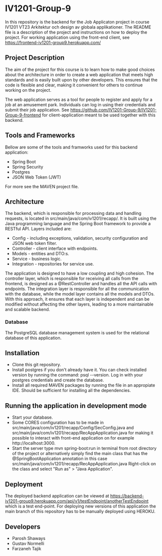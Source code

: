 # IV1201-Group-9
In this repository is the backend for the Job Applicaton project in course IV1201 VT23 Arkitektur och design av globala applikationer. The README file is a description of the project and instructions on how to deploy the project. For working application using the front-end client, see https://frontend-iv1201-group9.herokuapp.com/ 

## Project Description 

The aim of the project for this course is to learn how to make good choices about the architecture in order to create a web application that meets high standards and is easily built upon by other developers. This ensures that the code is flexible and clear, making it convenient for others to continue working on the project.

The web application serves as a tool for people to register and apply for a job at an amusement park. Individuals can log in using their credentials and submit their job application. See https://github.com/IV1201-Group-9/IV1201-Group-9-frontend for client-application meant to be used together with this backend. 

## Tools and Frameworks
Bellow are some of the tools and framworks used for this backend application:
- Spring Boot
- Spring Security
- Postgres
- JSON Web Token (JWT)

For more see the MAVEN project file.

## Architecture
The backend, which is responsible for processing data and handling requests, is located in src/main/java/com/iv1201/recapp/. It is built using the Java programming language and the Spring Boot framework to provide a RESTful API. Layers included are: 
- Config - including exceptions, validation, security configuration and JSON web token filter.
- Controller - client interface with endpoints.
- Models - entities and DTO:s.
- Service - business logic. 
- Integration - repositories for service use.

The application is designed to have a low coupling and high cohesion. The controller layer, which is responsible for receiving all calls from the frontend, is designed as a @RestController and handles all the API calls with endpoints. The integration layer is responsible for all the communication with the database, while the model layer contains all the models and DTOs. With this approach, it ensures that each layer is independent and can be modified without affecting the other layers, leading to a more maintainable and scalable backend.

### Database
The PostgreSQL database management system is used for the relational database of this application.

## Installation
- Clone this git repository.
- Install postgres if you don't already have it. You can check installed version by running the command: psql --version. Log in with your postgres credentials and create the database.
- Install all required MAVEN packages by running the file in an appropiate IDE. Should be sufficient for installing all the dependencies.

## Running the application in development mode
- Start your database. 
- Some CORES configuration has to be made in src/main/java/com/iv1201/recapp/Config/SecConfig.java and src/main/java/com/iv1201/recapp/RecAppApplication.java for making it possible to interact with front-end application on for example http://localhost:3000.
- Start the server type mvn spring-boot:run in terminal from root directory of the project or alternatively simply find the main class that has the @SpringBootApplication annotation in this case src/main/java/com/iv1201/recapp/RecAppApplication.java Right-click on the class and select "Run as" > "Java Application".

## Deployment
The deployed backend application can be viewed at https://backend-iv1201-group9.herokuapp.com/api/v1/testEndpoint/anotherTestEndpoint which is a test end-point. For deploying new versions of this application the main branch of this repository has to be manually deployed using HEROKU. 

## Developers
- Parosh Shaways
- Gustav Normelli
- Farzaneh Tajik

